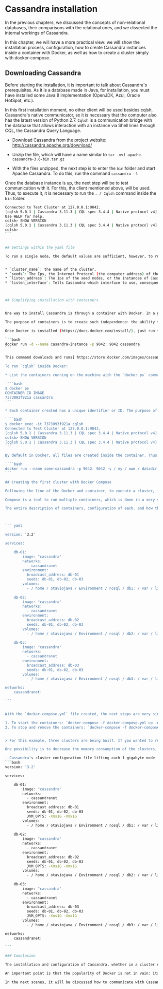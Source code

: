 # Cassandra installation

In the previous chapters, we discussed the concepts of non-relational databases, their comparisons with the relational ones, and we dissected the internal workings of Cassandra.

In this chapter, we will have a more practical view: we will show the installation process, configuration, how to create Cassandra instances inside a container with Docker, as well as how to create a cluster simply with docker-compose.

## Downloading Cassandra

Before starting the installation, it is important to talk about Cassandra's prerequisites. As it is a database made in Java, for installation, you must have installed some Java 8 implementation (OpenJDK, Azul, Oracle HotSpot, etc.).

In this first installation moment, no other client will be used besides cqlsh, Cassandra's native communicator, so it is necessary that the computer also has the latest version of Python 2.7. `Cqlsh` is a communication bridge with the database that allows interaction with an instance via Shell lines through CQL, the Cassandra Query Language.


* Download Cassandra from the project website: http://cassandra.apache.org/download/

* Unzip the file, which will have a name similar to `tar -xvf apache-cassandra-3.6-bin.tar.gz`

* With the files unzipped, the next step is to enter the `bin` folder and start Apache Cassandra. To do this, run the command `cassandra -f`.


Once the database instance is up, the next step will be to test communication with it. For this, the client mentioned above, will be used. Thus, to execute it, it is necessary to run the `. / Cqlsh` command inside the `bin` folder.

````bash
Connected to Test Cluster at 127.0.0.1:9042.
[cqlsh 5.0.1 | Cassandra 3.11.3 | CQL spec 3.4.4 | Native protocol v4]
Use HELP for help.
cqlsh> SHOW VERSION
[cqlsh 5.0.1 | Cassandra 3.11.3 | CQL spec 3.4.4 | Native protocol v4]
cqlsh>
```


## Settings within the yaml file

To run a single node, the default values are sufficient, however, to run in a cluster with more than one node, some changes are important. The main settings are found in the `conf` folder, in the `cassandra.yaml` file. The following stand out:


* `cluster_name`: the name of the cluster.
* `seeds`: The Ips, the Internet Protocol (the computer address) of the seed nodes separated by commas.
* `listen_address`: The Ips of the seed nodes, or the instances of Cassandra that will be used as a reference in a startup, separated by commas. These instances will be responsible for "training" new servers newly arrived in the cluster. Thus, it will be these nodes that will be in charge of sending all the necessary information so that the freshman node can work within the cluster.
* `listen_interface`: Tells Cassandra which interface to use, consequently, which address to use. It is necessary to modify the listen_address or this configuration, however, not both.



## Simplifying installation with containers


One way to install Cassandra is through a container with Docker. In a general view, a container is an isolated environment and Docker technology uses the linux kernel and resources, for example, Cgroups and namespaces, to segregate processes, so that they can be executed independently.

The purpose of containers is to create such independence: the ability to run multiple processes and applications in isolation, make better use of the infrastructure, maintain security between the containers executed, in addition to the ease of creation and maintenance.

Once Docker is installed (https://docs.docker.com/install/), just run the following command on the console:

```bash
docker run -d --name casandra-instance -p 9042: 9042 cassandra
```

This command downloads and runs[ https://store.docker.com/images/cassandra](https://store.docker.com/images/cassandra), Cassandra's official image, directly from the *docker hub*.

To run `cqlsh` inside Docker:

* List the containers running on the machine with the `docker ps` command

````bash
$ docker ps
CONTAINER ID IMAGE
7373093f921a cassandra
```

* Each container created has a unique identifier or ID. The purpose of the previous command was to list the existing containers and their respective Ids. Once you have found the Cassandra container ID, just run the command for `docker exec -it CONTAINER_ID cqlsh`.

````bash
$ docker exec -it 7373093f921a cqlsh
Connected to Test Cluster at 127.0.0.1:9042.
[cqlsh 5.0.1 | Cassandra 3.11.3 | CQL spec 3.4.4 | Native protocol v4] Use HELP for help.
cqlsh> SHOW VERSION
[cqlsh 5.0.1 | Cassandra 3.11.3 | CQL spec 3.4.4 | Native protocol v4]
```

By default in Docker, all files are created inside the container. Thus, to extract the volume of data out of the container, it is necessary to map the `/ var / lib / cassandra` path, for example:

````bash
docker run --name some-cassandra -p 9042: 9042 -v / my / own / datadir: / var / lib / cassandra -d cassandra
```

## Creating the first cluster with Docker Compose

Following the line of the Docker and container, to execute a cluster, it is necessary to have many containers. One of the tools that allow the execution of multiple containers is Docker Compose.

Compose is a tool to run multiple containers, which is done in a very simple way with a YAML configuration file. Thus, with a single command, it is possible to run many containers. The following file shows a simple configuration using three nodes in the cluster.

The entire description of containers, configuration of each, and how they interrelate is made from a file of extension yml, which by convention has the name `docker-compose.yml`. This file contains the configuration of three Cassandra nodes from Docker images.



``` yaml

version: '3.2'

services:

    db-01:
        image: "cassandra"
        networks:
          - cassandranet
        environment:
          broadcast_address: db-01
          seeds: db-01, db-02, db-03
        volumes:
          - / home / otaviojava / Environment / nosql / db1: / var / lib / cassandra
    
    db-02:
        image: "cassandra"
        networks:
          - cassandranet
        environment:
          broadcast_address: db-02
          seeds: db-01, db-02, db-03
        volumes:
          - / home / otaviojava / Environment / nosql / db2: / var / lib / cassandra
    
    db-03:
        image: "cassandra"
        networks:
          - cassandranet
        environment:
          broadcast_address: db-03
          seeds: db-01, db-02, db-03
        volumes:
          - / home / otaviojava / Environment / nosql / db3: / var / lib / cassandra

networks:
    cassandranet:

```


With the `docker-compose.yml` file created, the next steps are very simple:

1. To start the containers: `docker-compose -f docker-compose.yml up -d`
2. To stop and remove the containers: `docker-compose -f docker-compose.yml down`


> For this example, three clusters are being built. If you wanted to run locally, make sure you have enough memory for that.

One possibility is to decrease the memory consumption of the clusters, for example, by starting three nodes and making each node have a maximum of 1 GB of memory.

. Cassandra's cluster configuration file lifting each 1 gigabyte node
```bash
version: '3.2'

services:

    db-01:
        image: "cassandra"
        networks:
          - cassandranet
        environment:
          broadcast_address: db-01
          seeds: db-01, db-02, db-03
          JVM_OPTS: -Xms1G -Xmx1G
        volumes:
          - / home / otaviojava / Environment / nosql / db1: / var / lib / cassandra
    
    db-02:
        image: "cassandra"
        networks:
          - cassandranet
        environment:
          broadcast_address: db-02
          seeds: db-01, db-02, db-03
          JVM_OPTS: -Xms1G -Xmx1G
        volumes:
          - / home / otaviojava / Environment / nosql / db2: / var / lib / cassandra
    
    db-03:
        image: "cassandra"
        networks:
          - cassandranet
        environment:
          broadcast_address: db-03
          seeds: db-01, db-02, db-03
          JVM_OPTS: -Xms1G -Xmx1G
        volumes:
          - / home / otaviojava / Environment / nosql / db3: / var / lib / cassandra

networks:
    cassandranet:

```

### Conclusion

The installation and configuration of Cassandra, whether in a cluster using a container such as Docker or not, proved to be something very simple when compared to a similar cluster configuration within a relational database.

An important point is that the popularity of Docker is not in vain: its ease of execution and configuration for a node or clusters is fascinating, especially for developers. Perhaps this is the reason why Docker is currently considered the greatest tool when it comes to DevOps.

In the next scenes, it will be discussed how to communicate with Cassandra, something that will be extremely simple if the reader is already used to relational banks.